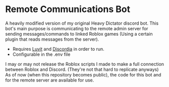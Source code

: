 # Remote Communications Bot

A heavily modified version of my original Heavy Dictator discord bot.
This bot's main purpose is communicating to the remote admin server for sending messages/commands to linked Roblox games (Using a certain plugin that reads messages from the server).

- Requires [Luvit](https://luvit.io/) and [Discordia](https://github.com/SinisterRectus/Discordia) in order to run.
- Configurable in the .env file

I may or may not release the Roblox scripts I made to make a full connection between Roblox and Discord. (They're not that hard to replicate anyways) As of now (when this repository becomes public), the code for this bot and for the remote server are available for use.